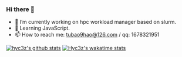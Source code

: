 ### Hi there 👋

- 🔭 I’m currently working on hpc workload manager based on slurm.
- 👯 Learning JavaScript.
- 📫 How to reach me: tubao9hao@126.com / qq: 1678321951

[![hyc3z's github stats](https://github-readme-stats.vercel.app/api?username=hyc3z&show_icons=true&count_private=true)](https://github.com/anuraghazra/github-readme-stats)
[![Hyc3z's wakatime stats](https://github-readme-stats.vercel.app/api/wakatime?username=hyc3z)](https://github.com/anuraghazra/github-readme-stats)

